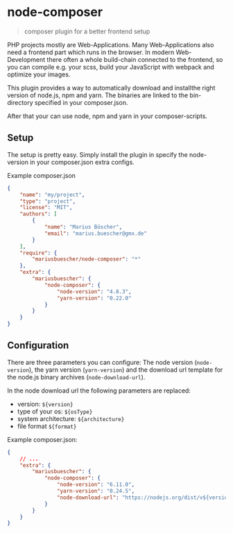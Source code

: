 # node-composer

> composer plugin for a better frontend setup

PHP projects mostly are Web-Applications. Many Web-Applications also need a frontend part which runs in the browser. In
modern Web-Development there often a whole build-chain connected to the frontend, so you can compile e.g. your scss, build
your JavaScript with webpack and optimize your images.

This plugin provides a way to automatically download and installthe right version of node.js, npm and yarn. The binaries
are linked to the bin-directory specified in your composer.json.

After that your can use node, npm and yarn in your composer-scripts.

## Setup

The setup is pretty easy. Simply install the plugin in specify the node-version in your composer.json extra configs.

Example composer.json

```json
{
    "name": "my/project",
    "type": "project",
    "license": "MIT",
    "authors": [
        {
            "name": "Marius Büscher",
            "email": "marius.buescher@gmx.de"
        }
    ],
    "require": {
        "mariusbuescher/node-composer": "*"
    },
    "extra": {
        "mariusbuescher": {
            "node-composer": {
                "node-version": "4.8.3",
                "yarn-version": "0.22.0"
            }
        }
    }
}
```

## Configuration

There are three parameters you can configure: The node version (`node-version`), the yarn version (`yarn-version`) and
the download url template for the node.js binary archives (`node-download-url`).

In the node download url the following parameters are replaced:

- version: `${version}`
- type of your os: `${osType}`
- system architecture: `${architecture}`
- file format `${format}`

Example composer.json: 

```json
{
    // ...
    "extra": {
        "mariusbuescher": {
            "node-composer": {
                "node-version": "6.11.0",
                "yarn-version": "0.24.5",
                "node-download-url": "https://nodejs.org/dist/v${version}/node-v${version}-${osType}-${architecture}.${format}"
            }
        }
    }
}
```
